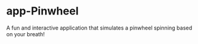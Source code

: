 # app-Pinwheel
A fun and interactive application that simulates a pinwheel spinning based on your breath!
